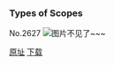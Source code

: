 ### Types of Scopes
No.2627
![图片不见了~~~](https://imgs.xkcd.com/comics/types_of_scopes.png)

[原址](https://xkcd.com//2627) [下载](https://imgs.xkcd.com/comics/types_of_scopes.png)

